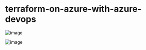 # terraform-on-azure-with-azure-devops

![image](https://github.com/user-attachments/assets/d7003e66-ca9d-409c-9e54-35ecd7360ed1)


![image](https://github.com/user-attachments/assets/1cdebddf-8274-4443-a345-d78b36483313)

